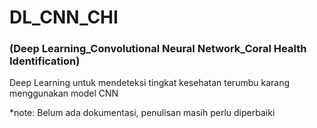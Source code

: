 # DL_CNN_CHI
### (Deep Learning_Convolutional Neural Network_Coral Health Identification)
Deep Learning untuk mendeteksi tingkat kesehatan terumbu karang menggunakan model CNN

*note: Belum ada dokumentasi, penulisan masih perlu diperbaiki

